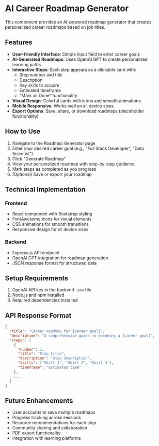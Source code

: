 # AI Career Roadmap Generator

This component provides an AI-powered roadmap generator that creates personalized career roadmaps based on job titles.

## Features

- **User-friendly Interface**: Simple input field to enter career goals
- **AI-Generated Roadmaps**: Uses OpenAI GPT to create personalized learning paths
- **Interactive Steps**: Each step appears as a clickable card with:
  - Step number and title
  - Description
  - Key skills to acquire
  - Estimated timeframe
  - "Mark as Done" functionality
- **Visual Design**: Colorful cards with icons and smooth animations
- **Mobile Responsive**: Works well on all device sizes
- **Export Options**: Save, share, or download roadmaps (placeholder functionality)

## How to Use

1. Navigate to the Roadmap Generator page
2. Enter your desired career goal (e.g., "Full Stack Developer", "Data Scientist")
3. Click "Generate Roadmap"
4. View your personalized roadmap with step-by-step guidance
5. Mark steps as completed as you progress
6. (Optional) Save or export your roadmap

## Technical Implementation

### Frontend
- React component with Bootstrap styling
- FontAwesome icons for visual elements
- CSS animations for smooth transitions
- Responsive design for all device sizes

### Backend
- Express.js API endpoint
- OpenAI GPT integration for roadmap generation
- JSON response format for structured data

## Setup Requirements

1. OpenAI API key in the backend `.env` file
2. Node.js and npm installed
3. Required dependencies installed

## API Response Format

```json
{
  "title": "Career Roadmap for [career goal]",
  "description": "A comprehensive guide to becoming a [career goal]",
  "steps": [
    {
      "number": 1,
      "title": "Step title",
      "description": "Step description",
      "skills": ["Skill 1", "Skill 2", "Skill 3"],
      "timeframe": "Estimated time"
    },
    ...
  ]
}
```

## Future Enhancements

- User accounts to save multiple roadmaps
- Progress tracking across sessions
- Resource recommendations for each step
- Community sharing and collaboration
- PDF export functionality
- Integration with learning platforms